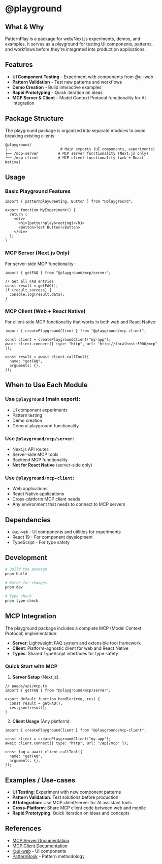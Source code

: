 # @playground

## What & Why

PatternPlay is a package for web/Next.js experiments, demos, and examples. It serves as a playground for testing UI components, patterns, and workflows before they're integrated into production applications.

## Features

- **UI Component Testing** - Experiment with components from @ui-web
- **Pattern Validation** - Test new patterns and workflows
- **Demo Creation** - Build interactive examples
- **Rapid Prototyping** - Quick iteration on ideas
- **MCP Server & Client** - Model Context Protocol functionality for AI integration

## Package Structure

The playground package is organized into separate modules to avoid breaking existing clients:

```
@playground/
├── .                    # Main exports (UI components, experiments)
├── /mcp-server         # MCP server functionality (Next.js only)
└── /mcp-client         # MCP client functionality (web + React Native)
```

## Usage

### Basic Playground Features

```tsx
import { patternplayGreeting, Button } from "@playground";

export function MyExperiment() {
  return (
    <div>
      <h1>{patternplayGreeting}</h1>
      <Button>Test Button</Button>
    </div>
  );
}
```

### MCP Server (Next.js Only)

For server-side MCP functionality:

```tsx
import { getFAQ } from "@playground/mcp/server";

// Get all FAQ entries
const result = getFAQ();
if (result.success) {
  console.log(result.data);
}
```

### MCP Client (Web + React Native)

For client-side MCP functionality that works in both web and React Native:

```tsx
import { createPlaygroundClient } from "@playground/mcp-client";

const client = createPlaygroundClient("my-app");
await client.connect({ type: "http", url: "http://localhost:3000/mcp" });

const result = await client.callTool({
  name: "getFAQ",
  arguments: {},
});
```

## When to Use Each Module

### Use `@playground` (main export):

- UI component experiments
- Pattern testing
- Demo creation
- General playground functionality

### Use `@playground/mcp/server`:

- Next.js API routes
- Server-side MCP tools
- Backend MCP functionality
- **Not for React Native** (server-side only)

### Use `@playground/mcp-client`:

- Web applications
- React Native applications
- Cross-platform MCP client needs
- Any environment that needs to connect to MCP servers

## Dependencies

- `@ui-web` - UI components and utilities for experiments
- React 19 - For component development
- TypeScript - For type safety

## Development

```bash
# Build the package
pnpm build

# Watch for changes
pnpm dev

# Type check
pnpm type-check
```

## MCP Integration

The playground package includes a complete MCP (Model Context Protocol) implementation:

- **Server**: Lightweight FAQ system and extensible tool framework
- **Client**: Platform-agnostic client for web and React Native
- **Types**: Shared TypeScript interfaces for type safety

### Quick Start with MCP

1. **Server Setup** (Next.js):

```tsx
// pages/api/mcp.ts
import { getFAQ } from "@playground/mcp/server";

export default function handler(req, res) {
  const result = getFAQ();
  res.json(result);
}
```

2. **Client Usage** (Any platform):

```tsx
import { createPlaygroundClient } from "@playground/mcp-client";

const client = createPlaygroundClient("my-app");
await client.connect({ type: "http", url: "/api/mcp" });

const faq = await client.callTool({
  name: "getFAQ",
  arguments: {},
});
```

## Examples / Use-cases

- **UI Testing**: Experiment with new component patterns
- **Pattern Validation**: Test solutions before production
- **AI Integration**: Use MCP client/server for AI assistant tools
- **Cross-Platform**: Share MCP client code between web and mobile
- **Rapid Prototyping**: Quick iteration on ideas and concepts

## References

- [MCP Server Documentation](./src/mcp-server/README.md)
- [MCP Client Documentation](./src/mcp-client/README.md)
- [@ui-web](../ui-web/README.md) - UI components
- [PatternBook](../patternbook/README.md) - Pattern methodology
